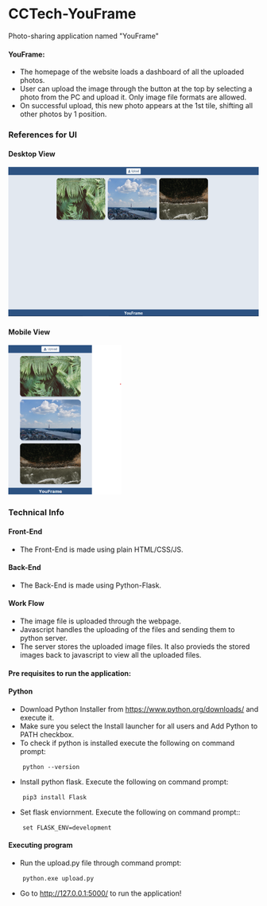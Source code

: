 # CCTech-YouFrame
Photo-sharing application named "YouFrame"

#### YouFrame:

- The homepage of the website loads a dashboard of all the uploaded photos.
- User can upload the image through the button at the top by selecting a photo from the PC and upload it. Only image file formats are allowed.
- On successful upload, this new photo appears at the 1st tile, shifting all other photos by 1 position.

### References for UI

#### Desktop View
<img src="Desktop View.png" height="300" alt="Desktop Layout">

#### Mobile View
<img src="Mobile View.png" height="300" alt="Mobile Layout">

### Technical Info
#### Front-End
- The Front-End is made using plain HTML/CSS/JS.

#### Back-End
- The Back-End is made using Python-Flask.

#### Work Flow
- The image file is uploaded through the webpage.
- Javascript handles the uploading of the files and sending them to python server.
- The server stores the uploaded image files. It also provieds the stored images back to javascript to view all the uploaded files.

#### Pre requisites to run the application:
#### Python

- Download Python Installer from https://www.python.org/downloads/ and execute it.
- Make sure you select the Install launcher for all users and Add Python to PATH checkbox.
- To check if python is installed execute the following on command prompt:
```
    python --version
```
- Install python flask. Execute the following on command prompt:
```
    pip3 install Flask
```
- Set flask enviornment. Execute the following on command prompt::
```
    set FLASK_ENV=development
```
#### Executing program
- Run the upload.py file through command prompt:
```
    python.exe upload.py
```
- Go to http://127.0.0.1:5000/ to run the application!
